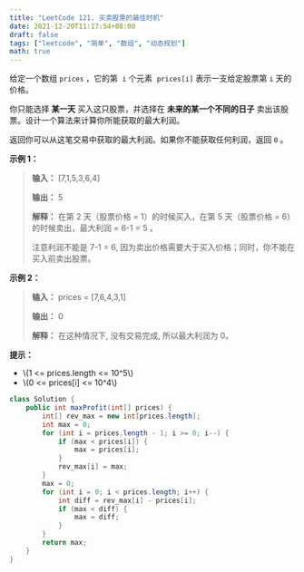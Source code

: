 ```yaml
---
title: "LeetCode 121. 买卖股票的最佳时机"
date: 2021-12-20T11:17:54+08:00
draft: false
tags: ["leetcode", "简单", "数组", "动态规划"]
math: true
---
```


给定一个数组 `prices` ，它的第  `i` 个元素  `prices[i]` 表示一支给定股票第 `i` 天的价格。

你只能选择 **某一天** 买入这只股票，并选择在 **未来的某一个不同的日子** 卖出该股票。设计一个算法来计算你所能获取的最大利润。

返回你可以从这笔交易中获取的最大利润。如果你不能获取任何利润，返回 `0` 。

<!--more-->

**示例 1：**

> **输入：** [7,1,5,3,6,4]
> 
> **输出：** 5
> 
> **解释：** 在第 2 天（股票价格 = 1）的时候买入，在第 5 天（股票价格 = 6）的时候卖出，最大利润 = 6-1 = 5 。
> 
> 注意利润不能是 7-1 = 6, 因为卖出价格需要大于买入价格；同时，你不能在买入前卖出股票。

**示例 2：**

> **输入：** prices = [7,6,4,3,1]
> 
> **输出：** 0
> 
> **解释：** 在这种情况下, 没有交易完成, 所以最大利润为 0。

**提示：**

- \\(1 <= prices.length <= 10^5\\)
- \\(0 <= prices[i] <= 10^4\\)

```java
class Solution {
    public int maxProfit(int[] prices) {
        int[] rev_max = new int[prices.length];
        int max = 0;
        for (int i = prices.length - 1; i >= 0; i--) {
            if (max < prices[i]) {
                max = prices[i];
            }
            rev_max[i] = max;
        }
        max = 0;
        for (int i = 0; i < prices.length; i++) {
            int diff = rev_max[i] - prices[i];
            if (max < diff) {
                max = diff;
            }
        }
        return max;
    }
}
```
